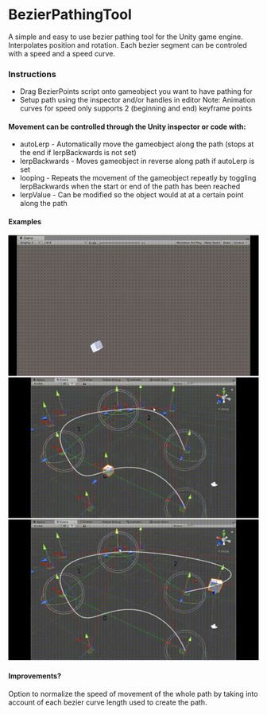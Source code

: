# BezierPathingTool
A simple and easy to use bezier pathing tool for the Unity game engine. Interpolates position and rotation. Each bezier segment can be controled with a speed and a speed curve.

### Instructions
- Drag BezierPoints script onto gameobject you want to have pathing for
- Setup path using the inspector and/or handles in editor
Note: Animation curves for speed only supports 2 (beginning and end) keyframe points

#### Movement can be controlled through the Unity inspector or code with:
- autoLerp - Automatically move the gameobject along the path (stops at the end if lerpBackwards is not set)
- lerpBackwards - Moves gameobject in reverse along path if autoLerp is set
- looping - Repeats the movement of the gameobject repeatly by toggling lerpBackwards when the start or end of the path has been reached
- lerpValue - Can be modified so the object would at at a certain point along the path

#### Examples
<img src="/SampleGifs/bezier1.gif?raw=true">
<img src="/SampleGifs/bezier2.gif?raw=true">
<img src="/SampleGifs/bezier3.gif?raw=true">


#### Improvements?
Option to normalize the speed of movement of the whole path by taking into account of each bezier curve length used to create the path.
